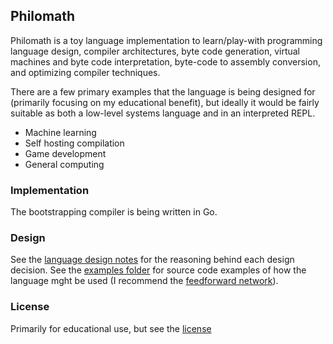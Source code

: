  Philomath
-----------
Philomath is a toy language implementation to learn/play-with programming
language design, compiler architectures, byte code generation, virtual machines
and byte code interpretation, byte-code to assembly conversion, and optimizing
compiler techniques.

There are a few primary examples that the language is being designed for
(primarily focusing on my educational benefit), but ideally it would be fairly
suitable as both a low-level systems language and in an interpreted REPL.

 * Machine learning
 * Self hosting compilation
 * Game development
 * General computing

### Implementation
The bootstrapping compiler is being written in Go.

### Design
See the [language design notes](notes.md) for the reasoning behind each design decision.
See the [examples folder](examples) for source code examples of how the language
mght be used (I recommend the [feedforward network](examples/feedforward.phi)).

### License
Primarily for educational use,
but see the [license](license.txt)
